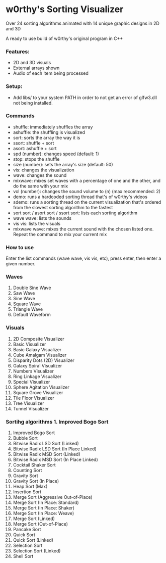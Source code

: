 # w0rthy's Sorting Visualizer

Over 24 sorting algorithms animated with 14 unique graphic designs in 2D and 3D

A ready to use build of w0rthy's original program in C++

### Features:
- 2D and 3D visuals
- External arrays shown
- Audio of each item being processed

### Setup:
- Add libs/ to your system PATH in order to not get an error of glfw3.dll not being installed.

### Commands
- shuffle: immediately shuffles the array
- ashuffle: the shuffling is visualized
- sort: sorts the array the way it is
- ssort: shuffle + sort
- asort: ashuffle + sort
- spd (number): changes speed (default: 1)
- stop: stops the shuffle
- size (number): sets the array's size (default: 50)
- vis: changes the visualization
- wave: changes the sound
- mixwave: mixes set waves with a percentage of one and the other, and do the same with your mix
- vol (number): changes the sound volume to (n) (max recommended: 2)
- demo: runs a hardcoded sorting thread that's of w0rthy's videos
- sdemo: runs a sorting thread on the current visualization that's ordered from the slowest sorting algorithm to the fastest
- sort sort / asort sort / ssort sort: lists each sorting algorithm
- wave wave: lists the sounds
- vis vis: lists the visuals
- mixwave wave: mixes the current sound with the chosen listed one. Repeat the command to mix your current mix

### How to use
Enter the list commands (wave wave, vis vis, etc), press enter, then enter a given number.

### Waves
1. Double Sine Wave
2. Saw Wave
3. Sine Wave
4. Square Wave
5. Triangle Wave
6. Default Waveform

### Visuals
1. 2D Composite Visualizer
2. Basic Visualizer
3. Basic Galaxy Visualizer
4. Cube Amalgam Visualizer
5. Disparity Dots (2D) Visualizer
6. Galaxy Spiral Visualizer
7. Numbers Visualizer
8. Ring Linkage Visualizer
9. Special Visualizer
10. Sphere Agitation Visualizer
11. Square Grove Visualizer
12. Tile Floor Visualizer
13. Tree Visualizer
14. Tunnel Visualizer

### Sortihg algorithms  1. Improved Bogo Sort
1. Improved Bogo Sort
2. Bubble Sort
3. Bitwise Radix LSD Sort (Linked)
4. Bitwise Radix LSD Sort (In Place Linked)
5. Bitwise Radix MSD Sort (Linked)
6. Bitwise Radix MSD Sort (In Place Linked)
7. Cocktail Shaker Sort
8. Counting Sort
9. Gravity Sort
10. Gravity Sort (In Place)
11. Heap Sort (Max)
12. Insertion Sort
13. Merge Sort (Aggressive Out-of-Place)
14. Merge Sort (In Place: Standard)
15. Merge Sort (In Place: Shaker)
16. Merge Sort (In Place: Weave)
17. Merge Sort (Linked)
18. Merge Sort (Out-of-Place)
19. Pancake Sort
20. Quick Sort
21. Quick Sort (Linked)
22. Selection Sort
23. Selection Sort (Linked)
24. Shell Sort